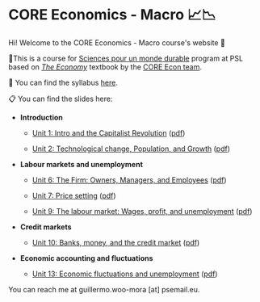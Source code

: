 # CORE Economics - Macro :chart_with_upwards_trend::chart_with_downwards_trend:

Hi! Welcome to the CORE Economics - Macro course's website :wave:

:closed_book:This is a course for [Sciences pour un monde durable](https://psl.eu/formation/sciences-monde-durable) program at PSL based on [*The Economy*](https://www.core-econ.org/the-economy/) textbook by the [CORE Econ team](https://www.core-econ.org/).

:paperclip: You can find the syllabus [here](https://www.dropbox.com/s/74ffij317pos38w/Woo-Mora.%20Syllabus%20CORE%20Econ%20Macro%20PSL.pdf?dl=0).

:clipboard: You can find the slides here:

- **Introduction**

  - [Unit 1: Intro and the Capitalist Revolution](https://woomora.github.io/CORE-econ-macro/Unit-1/core-unit1.html#1) ([pdf](https://github.com/woomora/CORE-econ-macro/blob/master/Unit-1/core-unit1.pdf))

  - [Unit 2: Technological change, Population, and Growth](https://woomora.github.io/CORE-econ-macro/Unit-2/core-unit2.html#1) ([pdf](https://github.com/woomora/CORE-econ-macro/blob/master/Unit-2/core-unit2.pdf))

- **Labour markets and unemployment**

  - [Unit 6: The Firm: Owners, Managers, and Employees](https://woomora.github.io/CORE-econ-macro/Unit-6/core-unit6.html#1) ([pdf](https://github.com/woomora/CORE-econ-macro/blob/master/Unit-6/core-unit6.pdf))

  - [Unit 7: Price setting](https://woomora.github.io/CORE-econ-macro/Unit-7/core-unit7.html#1) ([pdf](https://github.com/woomora/CORE-econ-macro/blob/master/Unit-7/core-unit7.pdf))

  - [Unit 9: The labour market: Wages, profit, and unemployment](https://woomora.github.io/CORE-econ-macro/Unit-9/core-unit9.html#1) ([pdf](https://github.com/woomora/CORE-econ-macro/blob/master/Unit-9/core-unit9.pdf))

- **Credit markets**

  - [Unit 10: Banks, money, and the credit market](https://woomora.github.io/CORE-econ-macro/Unit-10/core-unit10.html#1) ([pdf](https://github.com/woomora/CORE-econ-macro/blob/master/Unit-10/core-unit10.pdf))


- **Economic accounting and fluctuations**

  - [Unit 13: Economic fluctuations and unemployment](https://woomora.github.io/CORE-econ-macro/Unit-13/core-unit13.html#1) ([pdf](https://github.com/woomora/CORE-econ-macro/blob/master/Unit-13/core-unit13.pdf))


You can reach me at guillermo.woo-mora [at] psemail.eu.
